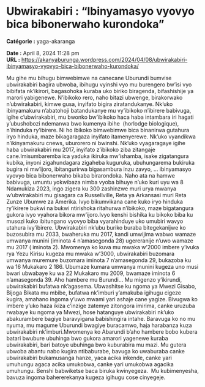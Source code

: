 # Ubwirakabiri : “Ibinyamasyo vyovyo bica bibonerwaho kurondoka”

**Catégorie :** yaga-akaranga

**Date :** April 8, 2024 11:28 pm  
**URL :** https://akanyaburunga.wordpress.com/2024/04/08/ubwirakabiri-ibinyamasyo-vyovyo-bica-bibonerwaho-kurondoka/

Mu gihe mu bihugu bimwebimwe na canecane Uburundi bumvise ubwirakabiri bagira ubwoba, ibihugu vyinshi vyo mu burengero bw’isi vyo bibifata nk’ikirori, bagasohoka kuraba uko biriko biragenda, bifashishije ya marori yabigenewe. N’ibikoko rero, naho bitazi ubwenge, birakorwako n’ubwirakabiri, kimwe gusa, inyifato bigira ziratandukanye.
Nk’uko ibinyamakuru n’abatohoji batandukanye mu vy’ibikoko n’ibirere babivuga, igihe c’ubwirakabiri, mu bwonko bw’ibikoko haca haba intambara iri hagati y’ubushobozi ndemanwa bwo kumenya ibihe  (horlodge biologique), n’ihinduka ry’ibirere. Ni ho ibikoko bimwebimwe bica binanirwa gutahura iryo hinduka, maze bikagaragaza inyifato itamenyerewe.
Nk’uko vyandikwa n’ikinyamakuru cnews, uburorero ni bwinshi. Nk’uko vyagaragaye igihe haba ubwirakabiri mu 2017, inyifato z’ibikoko ziba zitangaje cane.Imisumbaremba ica yaduka ikiruka mw’ishamba, isake zigatangura kubika, inyoni zigahundagara zigaheba kuguruka, ubuhungarema bukiruka bugira ni mw’ijoro, ibitangurirwa bigasambura inzu zavyo, … ibinyamasyo vyovyo bica bibonerwaho bikaba birarondoka. Naho ata na hamwe babivuga, umuntu yokwibaza nimba vyoba bihuye n’uko kuri uyu wa 8 Ndamukiza 2023, ingo zigera ku 300 zashinzwe muri urya mwanya w’ubwirakabiri mu gisagara ca Russellville, Reta ya Arkansasi muri Reta Zunze Ubumwe za Amerika.
Ivyo bikumvikana cane kuko iryo hinduka ry’ikirere bukwi na bukwi ntirishoka ritahurwa n’ibikoko, maze bigatangura gukora ivyo vyahora bikora mw’ijoro.Ivyo kenshi bishika ku bikoko biba ku musozi kuko ibitungano vyovyo biba vyarahinduye uko umubiri wavyo utahura ivy’ibirere.
Ubwirakabiri nk’ubu buriko buraba bitegekanijwe ko buzosubira mu 2033, bwaheruka mu 2017, kandi umwijima wabwo wamaze umwanya munini (iminota 4 n’amasegonda 28) ugereranije n’uwo wamaze mu 2017 ( iminota 2). Mwomenya ko kuva mu mwaka w’2000 imbere y’ivuka rya Yezu Kirisu kugeza mu mwaka w’3000, ubwirakabiri buzomara umwanya muremure buzomara iminota 7 n’amasegonda 29, bukazoba ku wa 16 Mukakaro 2 186. Ubumaze kumara umwanya munini kugeza uno musi bwari ubwabaye ku wa 22 Mukakaro mu 2009, bwamaze iminota 6 n’amasegonda 39.
Aho hambere mu Burundi…
Mu migenzo y’ikirundi, ubwirakabiri bufatwa nk’agasema. Ubwashitse ku ngoma ya Mwezi Gisabo, Bijoga Bikata mu mbibe, bufatwa nk’imburi y’amakuba igihugu cigeze kugira, amahano ingoma y’uwo mwami yari ashaje cane yagize. Bivugwa ko imbere y’uko haza ikiza c’inzige zatemye zitongora imirima, canke uruzuba rwabaye ku ngoma ya Mwezi, hose hatanguye ubwirakabiri nk’uko abakurambere bagiye baravyigana babishingira intahe.
Baravuga ko no mu nyuma, mu magume Uburundi bwagiye buracamwo, haja harabanza kuza ubwirakabiri nk’imburi.Mwomenya ko Abarundi b’aho hambere bobo kubera batari bwubure ubuhinga bwo gukora amarori yagenewe kuraba ubwirakabiri, bari batoye ubuhinga bwo kuburabira mu mazi. Mu gutera ubwoba abantu nabo kugira ntibaburabe, bavuga ko uwaburaba canke ubwirakabiri bukamusanga hanze, yaca acika inkende, canke yari umuhungu agaca acika umukobwa, canke yari umukobwa agacika umuhungu. Benshi babwiketse baca biruka kwinyegeza.  Mu kubimenyesha, bavuza ingoma bahererekanya kugeza igihugu cose cinyegeje.
